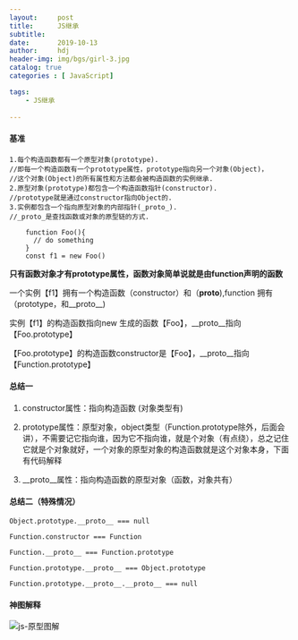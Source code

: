 ```yaml
---
layout:     post
title:      JS继承
subtitle:   
date:       2019-10-13
author:     hdj
header-img: img/bgs/girl-3.jpg
catalog: true
categories : [ JavaScript]

tags:
    - JS继承
 
---
```



#### 基准


    1.每个构造函数都有一个原型对象(prototype).
    //即每一个构造函数有一个prototype属性，prototype指向另一个对象(Object)，
    //这个对象(Object)的所有属性和方法都会被构造函数的实例继承.
    2.原型对象(prototype)都包含一个构造函数指针(constructor).
    //prototype就是通过constructor指向Object的.
    3.实例都包含一个指向原型对象的内部指针(_proto_).
    //_proto_是查找函数或对象的原型链的方式.

        function Foo(){
          // do something
        }
        const f1 = new Foo() 
        
        
        
        
      

**只有函数对象才有prototype属性，函数对象简单说就是由function声明的函数**

一个实例【f1】拥有一个构造函数（constructor）和（__proto__),function 拥有（prototype，和__proto__)

实例【f1】的构造函数指向new 生成的函数【Foo】，__proto__指向 【Foo.prototype】

【Foo.prototype】的构造函数constructor是【Foo】，__proto__指向 【Function.prototype】

#### 总结一
  1. constructor属性：指向构造函数 (对象类型有)
  
  2. prototype属性：原型对象，object类型（Function.prototype除外，后面会讲），不需要记它指向谁，因为它不指向谁，就是个对象（有点绕），总之记住它就是个对象就好，一个对象的原型对象的构造函数就是这个对象本身，下面有代码解释
  
  3. __proto__属性：指向构造函数的原型对象（函数，对象共有）
  
#### 总结二（特殊情况）
    
    Object.prototype.__proto__ === null
    
    Function.constructor === Function
    
    Function.__proto__ === Function.prototype
    
    Function.prototype.__proto__ === Object.prototype
    
    Function.prototype.__proto__.__proto__ === null


#### 神图解释
   ![js-原型图解](http://hdj2048228.github.io/img/2019-10/js_prototype.jpg)
